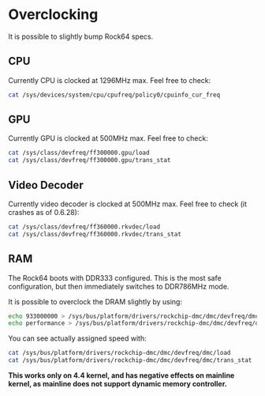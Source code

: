 # Overclocking

It is possible to slightly bump Rock64 specs.

## CPU

Currently CPU is clocked at 1296MHz max. Feel free to check:

```bash
cat /sys/devices/system/cpu/cpufreq/policy0/cpuinfo_cur_freq
```

## GPU

Currently GPU is clocked at 500MHz max. Feel free to check:

```bash
cat /sys/class/devfreq/ff300000.gpu/load
cat /sys/class/devfreq/ff300000.gpu/trans_stat
```

## Video Decoder

Currently video decoder is clocked at 500MHz max. Feel free to check (it crashes as of 0.6.28):

```bash
cat /sys/class/devfreq/ff360000.rkvdec/load
cat /sys/class/devfreq/ff360000.rkvdec/trans_stat
```

## RAM

The Rock64 boots with DDR333 configured. This is the most safe configuration,
but then immediately switches to DDR786MHz mode.

It is possible to overclock the DRAM slightly by using:

```bash
echo 933000000 > /sys/bus/platform/drivers/rockchip-dmc/dmc/devfreq/dmc/max_freq
echo performance > /sys/bus/platform/drivers/rockchip-dmc/dmc/devfreq/dmc/governor
```

You can see actually assigned speed with:

```bash
cat /sys/bus/platform/drivers/rockchip-dmc/dmc/devfreq/dmc/load
cat /sys/bus/platform/drivers/rockchip-dmc/dmc/devfreq/dmc/trans_stat
```

**This works only on 4.4 kernel, and has negative effects on mainline kernel,
as mainline does not support dynamic memory controller.**
